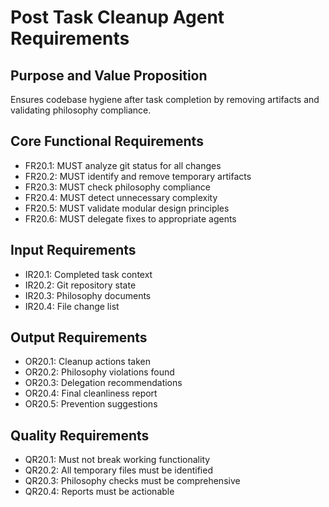 # Post Task Cleanup Agent Requirements

## Purpose and Value Proposition
Ensures codebase hygiene after task completion by removing artifacts and validating philosophy compliance.

## Core Functional Requirements
- FR20.1: MUST analyze git status for all changes
- FR20.2: MUST identify and remove temporary artifacts
- FR20.3: MUST check philosophy compliance
- FR20.4: MUST detect unnecessary complexity
- FR20.5: MUST validate modular design principles
- FR20.6: MUST delegate fixes to appropriate agents

## Input Requirements
- IR20.1: Completed task context
- IR20.2: Git repository state
- IR20.3: Philosophy documents
- IR20.4: File change list

## Output Requirements
- OR20.1: Cleanup actions taken
- OR20.2: Philosophy violations found
- OR20.3: Delegation recommendations
- OR20.4: Final cleanliness report
- OR20.5: Prevention suggestions

## Quality Requirements
- QR20.1: Must not break working functionality
- QR20.2: All temporary files must be identified
- QR20.3: Philosophy checks must be comprehensive
- QR20.4: Reports must be actionable